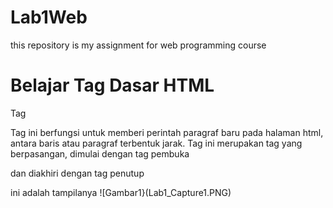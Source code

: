 # Lab1Web
this repository is my assignment for web programming course
# Belajar Tag Dasar HTML

Tag <p>
Tag ini berfungsi untuk memberi perintah paragraf baru pada halaman html, antara baris atau paragraf terbentuk jarak.
Tag ini merupakan tag yang berpasangan, dimulai dengan tag pembuka <p> dan diakhiri dengan tag penutup </p>
ini adalah tampilanya 
![Gambar1}(Lab1_Capture1.PNG)
